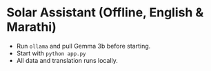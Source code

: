 # Solar Assistant (Offline, English & Marathi)
- Run `ollama` and pull Gemma 3b before starting.
- Start with `python app.py`
- All data and translation runs locally.
